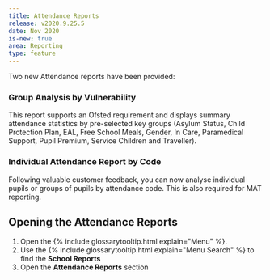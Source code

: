 ```yaml
---
title: Attendance Reports
release: v2020.9.25.5
date: Nov 2020
is-new: true
area: Reporting
type: feature
---
```


Two new Attendance reports have been provided:

### Group Analysis by Vulnerability

This report supports an Ofsted requirement and displays summary attendance statistics by pre-selected key groups (Asylum Status, Child Protection Plan, EAL, Free School Meals, Gender, In Care, Paramedical Support, Pupil Premium, Service Children and Traveller).

### Individual Attendance Report by Code

Following valuable customer feedback, you can now analyse individual pupils or groups of pupils by attendance code. This is also required for MAT reporting.

## Opening the Attendance Reports

1. Open the {% include glossarytooltip.html explain="Menu" %}.
2. Use the {% include glossarytooltip.html explain="Menu Search" %} to find the **School Reports**
3. Open the **Attendance Reports** section
